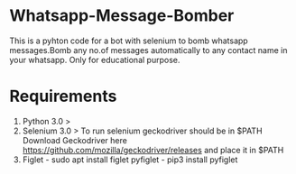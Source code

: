 # Whatsapp-Message-Bomber
This is a pyhton code for a bot  with selenium to bomb whatsapp messages.Bomb any no.of messages automatically to any contact name in your whatsapp. Only for educational purpose.  

# Requirements
1. Python 3.0 >
2. Selenium 3.0 >
To run selenium geckodriver should be in $PATH
Download Geckodriver here https://github.com/mozilla/geckodriver/releases and place it in $PATH 
3. Figlet - sudo apt install figlet
pyfiglet - pip3 install pyfiglet

